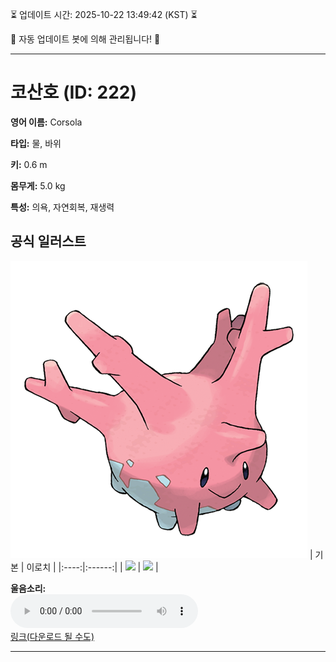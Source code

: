 
⏳ 업데이트 시간: 2025-10-22 13:49:42 (KST) ⏳

🤖 자동 업데이트 봇에 의해 관리됩니다! 🤖

---

# 코산호 (ID: 222)
**영어 이름:** Corsola

**타입:** 물, 바위

**키:** 0.6 m

**몸무게:** 5.0 kg

**특성:** 의욕, 자연회복, 재생력

## 공식 일러스트
![](https://raw.githubusercontent.com/PokeAPI/sprites/master/sprites/pokemon/other/official-artwork/222.png)
| 기본 | 이로치 |
|:----:|:------:|
| <img src="http://play.pokemonshowdown.com/sprites/ani/corsola.gif" width="200"> | <img src="http://play.pokemonshowdown.com/sprites/ani-shiny/corsola.gif" width="200"> |

**울음소리:**<br><audio controls src="https://raw.githubusercontent.com/PokeAPI/cries/main/cries/pokemon/latest/222.ogg"></audio><br> [링크(다운로드 될 수도)](https://raw.githubusercontent.com/PokeAPI/cries/main/cries/pokemon/latest/222.ogg)


---

